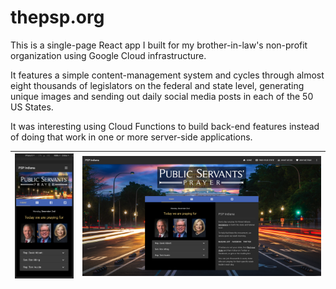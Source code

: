 # thepsp.org

This is a single-page React app I built for my brother-in-law's non-profit organization using Google Cloud infrastructure.

It features a simple content-management system and cycles through almost eight thousands of legislators on the federal and state level, generating unique images and sending out daily social media posts in each of the 50 US States.

It was interesting using Cloud Functions to build back-end features instead of doing that work in one or more server-side applications.

|<img alt="mobile screenshot" src="https://raw.githubusercontent.com/namick/thepsp.org/master/public/images/screenshot-mobile.png"  />|<img alt="desktop screenshot" src="https://raw.githubusercontent.com/namick/thepsp.org/master/public/images/screenshot-desktop.png" width="1600px" />|
|---|---|
